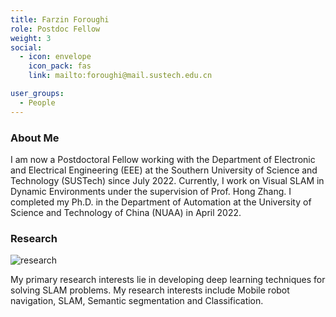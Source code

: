 ```yaml
---
title: Farzin Foroughi
role: Postdoc Fellow
weight: 3
social:
  - icon: envelope 
    icon_pack: fas
    link: mailto:foroughi@mail.sustech.edu.cn

user_groups:
  - People
---
```

### About Me
I am now a Postdoctoral Fellow working with the Department of Electronic and Electrical Engineering (EEE) at the Southern University of Science and Technology (SUSTech) since July 2022. Currently, I work on Visual SLAM in Dynamic Environments under the supervision of Prof. Hong Zhang. I completed my Ph.D. in the Department of Automation at the University of Science and Technology of China (NUAA) in April 2022. 

### Research
![research](authors_research/farzin_foroughi.jpg "Research Introduction")

My primary research interests lie in developing deep learning techniques for solving SLAM problems. My research interests include Mobile robot navigation, SLAM, Semantic segmentation and Classification.



